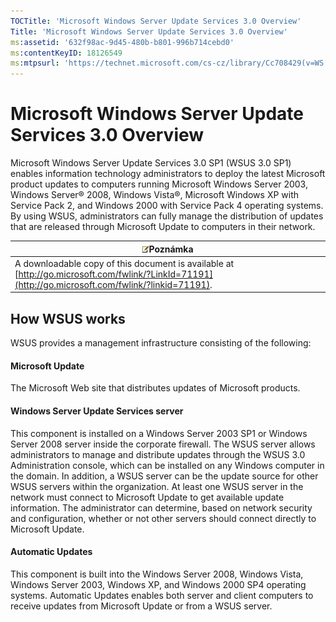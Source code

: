 ```yaml
---
TOCTitle: 'Microsoft Windows Server Update Services 3.0 Overview'
Title: 'Microsoft Windows Server Update Services 3.0 Overview'
ms:assetid: '632f98ac-9d45-480b-b801-996b714cebd0'
ms:contentKeyID: 18126549
ms:mtpsurl: 'https://technet.microsoft.com/cs-cz/library/Cc708429(v=WS.10)'
---
```


Microsoft Windows Server Update Services 3.0 Overview
=====================================================

Microsoft Windows Server Update Services 3.0 SP1 (WSUS 3.0 SP1) enables information technology administrators to deploy the latest Microsoft product updates to computers running Microsoft Windows Server 2003, Windows Server® 2008, Windows Vista®, Microsoft Windows XP with Service Pack 2, and Windows 2000 with Service Pack 4 operating systems. By using WSUS, administrators can fully manage the distribution of updates that are released through Microsoft Update to computers in their network.

| ![](images/Cc708429.note(WS.10).gif)Poznámka                                                                          |
|----------------------------------------------------------------------------------------------------------------------------------------------------|
| A downloadable copy of this document is available at [http://go.microsoft.com/fwlink/?LinkId=71191](http://go.microsoft.com/fwlink/?linkid=71191). |

How WSUS works
--------------

WSUS provides a management infrastructure consisting of the following:

#### Microsoft Update

The Microsoft Web site that distributes updates of Microsoft products.

#### Windows Server Update Services server

This component is installed on a Windows Server 2003 SP1 or Windows Server 2008 server inside the corporate firewall. The WSUS server allows administrators to manage and distribute updates through the WSUS 3.0 Administration console, which can be installed on any Windows computer in the domain. In addition, a WSUS server can be the update source for other WSUS servers within the organization. At least one WSUS server in the network must connect to Microsoft Update to get available update information. The administrator can determine, based on network security and configuration, whether or not other servers should connect directly to Microsoft Update.

#### Automatic Updates

This component is built into the Windows Server 2008, Windows Vista, Windows Server 2003, Windows XP, and Windows 2000 SP4 operating systems. Automatic Updates enables both server and client computers to receive updates from Microsoft Update or from a WSUS server.
